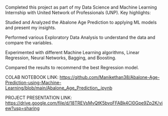 
Completed this project as part of my Data Science and Machine Learning Internship with United Network of Professionals (UNP). Key highlights:

Studied and Analyzed the Abalone Age Prediction to applying ML models and present my insights.

Performed various Exploratory Data Analysis to understand the data and compare the variables.

Experimented with different Machine Learning algorithms, Linear Regression, Neural Networks, Bagging, and Boosting.

Compared the results to recommend the best Regression model.

COLAB NOTEBOOK LINK:
https://github.com/Manikethan38/Abalone-Age-Prediction-using-Machine-Learning/blob/main/Abalone_Age_Prediction_.ipynb


PROJECT PRESENTATION LINK:
https://drive.google.com/file/d/18TREVsMvQtK5bvoFFABk4Cl0Gpe9Zp2K/view?usp=sharing
